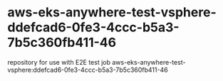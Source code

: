 # aws-eks-anywhere-test-vsphere-ddefcad6-0fe3-4ccc-b5a3-7b5c360fb411-46
repository for use with E2E test job aws-eks-anywhere-test-vsphere:ddefcad6-0fe3-4ccc-b5a3-7b5c360fb411-46
